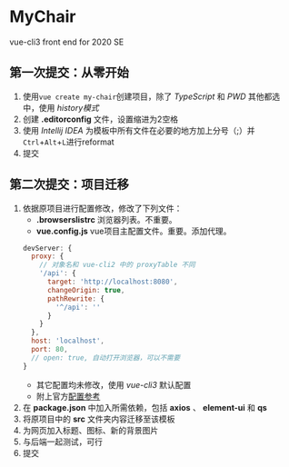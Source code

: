 # MyChair
vue-cli3 front end for 2020 SE
## 第一次提交：从零开始
  1. 使用`vue create my-chair`创建项目，除了 *TypeScript* 和 *PWD* 其他都选中，使用 *history模式*
  2. 创建 **.editorconfig** 文件，设置缩进为2空格
  3. 使用 *Intellij IDEA* 为模板中所有文件在必要的地方加上分号（;）并`Ctrl`+`Alt`+`L`进行reformat
  4. 提交

## 第二次提交：项目迁移
  1. 依据原项目进行配置修改，修改了下列文件：
      - **.browserslistrc** 浏览器列表。不重要。
      - **vue.config.js** vue项目主配置文件。重要。添加代理。
      ```javascript
      devServer: {
        proxy: {
          // 对象名和 vue-cli2 中的 proxyTable 不同
          '/api': {
            target: 'http://localhost:8080',
            changeOrigin: true,
            pathRewrite: {
              '^/api': ''
            }
          }
        },
        host: 'localhost',
        port: 80,
        // open: true, 自动打开浏览器，可以不需要
      }
      ```
      - 其它配置均未修改，使用 *vue-cli3* 默认配置
      - 附上官方[配置参考](https://cli.vuejs.org/zh/config/)
  2. 在 **package.json** 中加入所需依赖，包括 **axios** 、 **element-ui** 和 **qs**
  3. 将原项目中的 **src** 文件夹内容迁移至该模板
  4. 为网页加入标题、图标、新的背景图片
  5. 与后端一起测试，可行
  6. 提交
  

